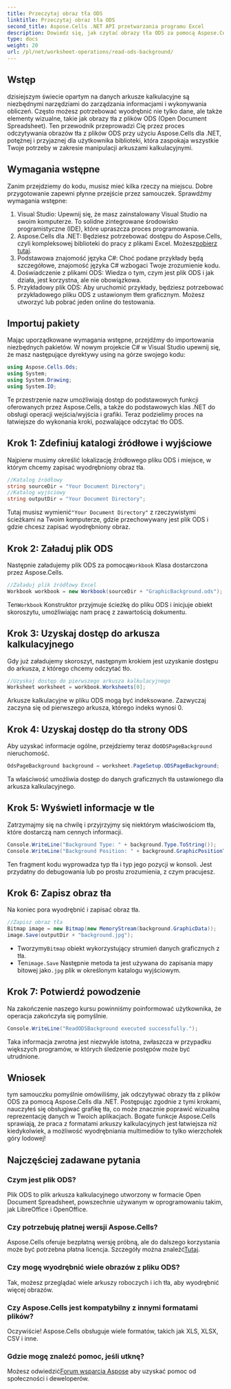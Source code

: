 ```yaml
---
title: Przeczytaj obraz tła ODS
linktitle: Przeczytaj obraz tła ODS
second_title: Aspose.Cells .NET API przetwarzania programu Excel
description: Dowiedz się, jak czytać obrazy tła ODS za pomocą Aspose.Cells dla .NET dzięki temu kompleksowemu samouczkowi krok po kroku. Idealne dla programistów i entuzjastów.
type: docs
weight: 20
url: /pl/net/worksheet-operations/read-ods-background/
---
```

## Wstęp
dzisiejszym świecie opartym na danych arkusze kalkulacyjne są niezbędnymi narzędziami do zarządzania informacjami i wykonywania obliczeń. Często możesz potrzebować wyodrębnić nie tylko dane, ale także elementy wizualne, takie jak obrazy tła z plików ODS (Open Document Spreadsheet). Ten przewodnik przeprowadzi Cię przez proces odczytywania obrazów tła z plików ODS przy użyciu Aspose.Cells dla .NET, potężnej i przyjaznej dla użytkownika biblioteki, która zaspokaja wszystkie Twoje potrzeby w zakresie manipulacji arkuszami kalkulacyjnymi.
## Wymagania wstępne
Zanim przejdziemy do kodu, musisz mieć kilka rzeczy na miejscu. Dobre przygotowanie zapewni płynne przejście przez samouczek. Sprawdźmy wymagania wstępne:
1. Visual Studio: Upewnij się, że masz zainstalowany Visual Studio na swoim komputerze. To solidne zintegrowane środowisko programistyczne (IDE), które upraszcza proces programowania.
2.  Aspose.Cells dla .NET: Będziesz potrzebować dostępu do Aspose.Cells, czyli kompleksowej biblioteki do pracy z plikami Excel. Możesz[pobierz tutaj](https://releases.aspose.com/cells/net/).
3. Podstawowa znajomość języka C#: Choć podane przykłady będą szczegółowe, znajomość języka C# wzbogaci Twoje zrozumienie kodu.
4. Doświadczenie z plikami ODS: Wiedza o tym, czym jest plik ODS i jak działa, jest korzystna, ale nie obowiązkowa.
5. Przykładowy plik ODS: Aby uruchomić przykłady, będziesz potrzebować przykładowego pliku ODS z ustawionym tłem graficznym. Możesz utworzyć lub pobrać jeden online do testowania.
## Importuj pakiety
Mając uporządkowane wymagania wstępne, przejdźmy do importowania niezbędnych pakietów. W nowym projekcie C# w Visual Studio upewnij się, że masz następujące dyrektywy using na górze swojego kodu:
```csharp
using Aspose.Cells.Ods;
using System;
using System.Drawing;
using System.IO;
```
Te przestrzenie nazw umożliwiają dostęp do podstawowych funkcji oferowanych przez Aspose.Cells, a także do podstawowych klas .NET do obsługi operacji wejścia/wyjścia i grafiki.
Teraz podzielimy proces na łatwiejsze do wykonania kroki, pozwalające odczytać tło ODS. 
## Krok 1: Zdefiniuj katalogi źródłowe i wyjściowe
Najpierw musimy określić lokalizację źródłowego pliku ODS i miejsce, w którym chcemy zapisać wyodrębniony obraz tła.
```csharp
//Katalog źródłowy
string sourceDir = "Your Document Directory";
//Katalog wyjściowy
string outputDir = "Your Document Directory";
```
Tutaj musisz wymienić`"Your Document Directory"` z rzeczywistymi ścieżkami na Twoim komputerze, gdzie przechowywany jest plik ODS i gdzie chcesz zapisać wyodrębniony obraz.
## Krok 2: Załaduj plik ODS 
 Następnie załadujemy plik ODS za pomocą`Workbook` Klasa dostarczona przez Aspose.Cells.
```csharp
//Załaduj plik źródłowy Excel
Workbook workbook = new Workbook(sourceDir + "GraphicBackground.ods");
```
 Ten`Workbook` Konstruktor przyjmuje ścieżkę do pliku ODS i inicjuje obiekt skoroszytu, umożliwiając nam pracę z zawartością dokumentu.
## Krok 3: Uzyskaj dostęp do arkusza kalkulacyjnego 
Gdy już załadujemy skoroszyt, następnym krokiem jest uzyskanie dostępu do arkusza, z którego chcemy odczytać tło.
```csharp
//Uzyskaj dostęp do pierwszego arkusza kalkulacyjnego
Worksheet worksheet = workbook.Worksheets[0];
```
Arkusze kalkulacyjne w pliku ODS mogą być indeksowane. Zazwyczaj zaczyna się od pierwszego arkusza, którego indeks wynosi 0.
## Krok 4: Uzyskaj dostęp do tła strony ODS 
 Aby uzyskać informacje ogólne, przejdziemy teraz do`ODSPageBackground` nieruchomość.
```csharp
OdsPageBackground background = worksheet.PageSetup.ODSPageBackground;
```
Ta właściwość umożliwia dostęp do danych graficznych tła ustawionego dla arkusza kalkulacyjnego.
## Krok 5: Wyświetl informacje w tle
Zatrzymajmy się na chwilę i przyjrzyjmy się niektórym właściwościom tła, które dostarczą nam cennych informacji.
```csharp
Console.WriteLine("Background Type: " + background.Type.ToString());
Console.WriteLine("Background Position: " + background.GraphicPositionType.ToString());
```
Ten fragment kodu wyprowadza typ tła i typ jego pozycji w konsoli. Jest przydatny do debugowania lub po prostu zrozumienia, z czym pracujesz.
## Krok 6: Zapisz obraz tła 
Na koniec pora wyodrębnić i zapisać obraz tła.
```csharp
//Zapisz obraz tła
Bitmap image = new Bitmap(new MemoryStream(background.GraphicData));
image.Save(outputDir + "background.jpg");
```
-  Tworzymy`Bitmap` obiekt wykorzystujący strumień danych graficznych z tła.
-  Ten`image.Save` Następnie metoda ta jest używana do zapisania mapy bitowej jako`.jpg` plik w określonym katalogu wyjściowym. 
## Krok 7: Potwierdź powodzenie 
Na zakończenie naszego kursu powinniśmy poinformować użytkownika, że operacja zakończyła się pomyślnie.
```csharp
Console.WriteLine("ReadODSBackground executed successfully.");
```
Taka informacja zwrotna jest niezwykle istotna, zwłaszcza w przypadku większych programów, w których śledzenie postępów może być utrudnione.
## Wniosek
tym samouczku pomyślnie omówiliśmy, jak odczytywać obrazy tła z plików ODS za pomocą Aspose.Cells dla .NET. Postępując zgodnie z tymi krokami, nauczyłeś się obsługiwać grafikę tła, co może znacznie poprawić wizualną reprezentację danych w Twoich aplikacjach. Bogate funkcje Aspose.Cells sprawiają, że praca z formatami arkuszy kalkulacyjnych jest łatwiejsza niż kiedykolwiek, a możliwość wyodrębniania multimediów to tylko wierzchołek góry lodowej!
## Najczęściej zadawane pytania
### Czym jest plik ODS?
Plik ODS to plik arkusza kalkulacyjnego utworzony w formacie Open Document Spreadsheet, powszechnie używanym w oprogramowaniu takim, jak LibreOffice i OpenOffice.
### Czy potrzebuję płatnej wersji Aspose.Cells?
 Aspose.Cells oferuje bezpłatną wersję próbną, ale do dalszego korzystania może być potrzebna płatna licencja. Szczegóły można znaleźć[Tutaj](https://purchase.aspose.com/buy).
### Czy mogę wyodrębnić wiele obrazów z pliku ODS?
Tak, możesz przeglądać wiele arkuszy roboczych i ich tła, aby wyodrębnić więcej obrazów.
### Czy Aspose.Cells jest kompatybilny z innymi formatami plików?
Oczywiście! Aspose.Cells obsługuje wiele formatów, takich jak XLS, XLSX, CSV i inne.
### Gdzie mogę znaleźć pomoc, jeśli utknę?
 Możesz odwiedzić[Forum wsparcia Aspose](https://forum.aspose.com/c/cells/9) aby uzyskać pomoc od społeczności i deweloperów.